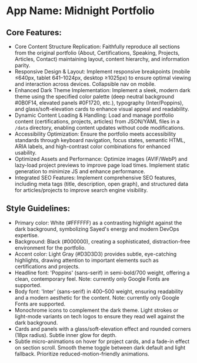 # **App Name**: Midnight Portfolio

## Core Features:

- Core Content Structure Replication: Faithfully reproduce all sections from the original portfolio (About, Certifications, Speaking, Projects, Articles, Contact) maintaining layout, content hierarchy, and information parity.
- Responsive Design & Layout: Implement responsive breakpoints (mobile ≤640px, tablet 641–1024px, desktop ≥1025px) to ensure optimal viewing and interaction across devices. Collapsible nav on mobile.
- Enhanced Dark Theme Implementation: Implement a sleek, modern dark theme using the specified color palette (deep neutral background #0B0F14, elevated panels #0F1720, etc.), typography (Inter/Poppins), and glass/soft-elevation cards to enhance visual appeal and readability.
- Dynamic Content Loading & Handling: Load and manage portfolio content (certifications, projects, articles) from JSON/YAML files in a `/data` directory, enabling content updates without code modifications.
- Accessibility Optimization: Ensure the portfolio meets accessibility standards through keyboard navigation, focus states, semantic HTML, ARIA labels, and high-contrast color combinations for enhanced usability.
- Optimized Assets and Performance: Optimize images (AVIF/WebP) and lazy-load project previews to improve page load times. Implement static generation to minimize JS and enhance performance.
- Integrated SEO Features: Implement comprehensive SEO features, including meta tags (title, description, open graph), and structured data for articles/projects to improve search engine visibility.

## Style Guidelines:

- Primary color: White (#FFFFFF) as a contrasting highlight against the dark background, symbolizing Sayed's energy and modern DevOps expertise.
- Background: Black (#000000), creating a sophisticated, distraction-free environment for the portfolio.
- Accent color: Light Gray (#D3D3D3) provides subtle, eye-catching highlights, drawing attention to important elements such as certifications and projects.
- Headline font: 'Poppins' (sans-serif) in semi-bold/700 weight, offering a clean, contemporary feel. Note: currently only Google Fonts are supported.
- Body font: 'Inter' (sans-serif) in 400–500 weight, ensuring readability and a modern aesthetic for the content. Note: currently only Google Fonts are supported.
- Monochrome icons to complement the dark theme. Light strokes or light-mode variants on tech logos to ensure they read well against the dark background.
- Cards and panels with a glass/soft-elevation effect and rounded corners (18px radius). Subtle inner glow for depth.
- Subtle micro-animations on hover for project cards, and a fade-in effect on section scroll. Smooth theme toggle between dark default and light fallback. Prioritize reduced-motion-friendly animations.